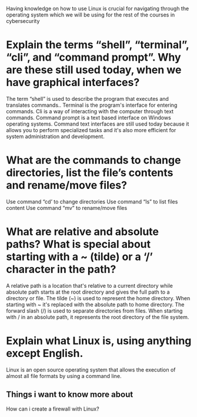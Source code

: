 Having knowledge on how to use Linux is crucial for navigating through the operating system which we will be using for the rest of the courses in cybersecurity
# Explain the terms “shell”, “terminal”, “cli”, and “command prompt”. Why are these still used today, when we have graphical interfaces?
The term “shell” is used to describe the program that executes and translates commands.. Terminal is the program's interface for entering commands. Cli  is a way of interacting with the computer through text commands. Command prompt is a text based interface on Windows operating systems. Command text interfaces are still used today because it allows you to perform specialized tasks and it's also more efficient for system administration and development.
# What are the commands to change directories, list the file’s contents and rename/move files?
Use command “cd’ to change directories
Use command “ls” to list files content
Use command “mv” to rename/move files
# What are relative and absolute paths? What is special about starting with a ~ (tilde) or a ‘/’ character in the path?
A relative path is a location that's relative to a current directory while absolute path starts at the root directory and gives the full path to a directory or file. The tilde (~) is used to represent the home directory. When starting with ~ it's replaced with the absolute path to home directory. The forward slash (/) is used to separate directories from files. When starting with / in an absolute path, it represents the root directory of the file system.
# Explain what Linux is, using anything except English.
Linux is an open source operating system that allows the execution of almost all file formats by using a command line.
## Things i want to know more about
How can i create a firewall with Linux?
